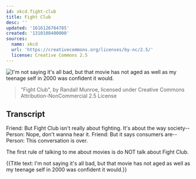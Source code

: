 ```yaml
---
id: xkcd.fight-club
title: Fight Club
desc: ''
updated: '1616126764785'
created: '1310108400000'
sources:
  name: xkcd
  url: 'https://creativecommons.org/licenses/by-nc/2.5/'
  license: Creative Commons 2.5
---
```

![I'm not saying it's all bad, but that movie has not aged as well as my teenage self in 2000 was confident it would.](https://imgs.xkcd.com/comics/fight_club.png)
> "Fight Club", by Randall Munroe, licensed under Creative Commons Attribution-NonCommercial 2.5 License

## Transcript
Friend: But Fight Club isn't really about fighting. It's about the way society--
Person: Nope, don't wanna hear it.
Friend: But it says consumers are--
Person: This conversation is over.

The first rule of talking to me about movies is do NOT talk about Fight Club.

{{Title text: I'm not saying it's all bad, but that movie has not aged as well as my teenage self in 2000 was confident it would.}}
